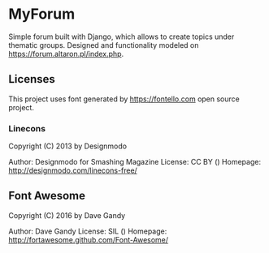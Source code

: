 # MyForum
Simple forum built with Django, which allows to create topics under thematic groups. Designed and functionality  modeled on https://forum.altaron.pl/index.php.

## Licenses
 This project uses font generated by https://fontello.com open source project.
 
### Linecons
   Copyright (C) 2013 by Designmodo

   Author:    Designmodo for Smashing Magazine
   License:   CC BY ()
   Homepage:  http://designmodo.com/linecons-free/

## Font Awesome

   Copyright (C) 2016 by Dave Gandy

   Author:    Dave Gandy
   License:   SIL ()
   Homepage:  http://fortawesome.github.com/Font-Awesome/